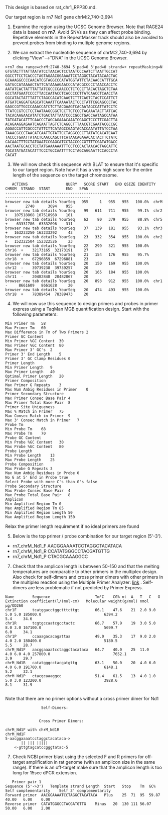 This design is based on rat_chr1_RPP30.md.

Our target region is rn7 Nd1 gene chrM:2,740-3,694 

1. Examine the region using the UCSC Genome Browser. Note that RAGE24 data is based on **rn7**. Avoid SNVs as they can affect probe binding. Repetitive elements in the RepeatMasker track should also be avoided to prevent probes from binding to multiple genome regions. 
   
2. We can extract the nucleotide sequence of chrM:2,740-3,694 by clicking "View"-->"DNA" in the UCSC Genome Browser. 

```
>rn7_dna range=chrM:2740-3694 5'pad=0 3'pad=0 strand=+ repeatMasking=N
GTGTACTTTATTAATATCCTAACACTCCTAATCCCAATCTTAATTGCCAT
GGCCTTCCTCACCCTAGTAGAACGGAAAATCCTAGGCTACATACAACTAC
GCAAAGGCCCCAACATCGTAGGCCCATATGGTATTCTACAACCATTTGCA
GATGCCATAAAACTATTCATAAAAGAACCCATACGCCCCCTAACCACCTC
AATATCACTATTTATTATCGCCCCAACCCTCTCCCTTACACTAGCTCTAA
GCCTATGAATCCCCTTACCAATACCTCACCCCCTTATCAACCTCAACCTA
GGCATACTATTTATTCTAGCCACATCAAGTCTTTCAGTCTACTCCATTCT
ATGATCAGGATGAGCATCAAATTCAAAATACTCCCTATTCGGAGCCCTAC
GAGCCGTTGCCCAAACCATCTCTTACGAAGTCACAATAGCCATTATCCTC
TTATCCGTCCTCCTAATAAGCGGCTCCTTCTCCCTACAAATACTTATCAC
TACACAAGAACATATCTGACTATTAATCCCCGCCTGACCAATAGCCATAA
TATGATACATTTCAACCCTAGCAGAAACAAATCGAGCTCCCTTCGACTTA
ACAGAAGGAGAATCAGAATTAGTCTCAGGCTTTAACGTCGAATACGCCGC
AGGACCATTCGCCCTATTCTTCATAGCCGAGTACACCAATATTATCCTAA
TAAACGCCCTAACATCAATTGTATTCCTAGGCCCCTTATATCACATCAAT
TACCCTGAATTATACTCAACCAGCTTCATAACAGAAACACTACTTCTATC
CACAACTTTCCTATGAATCCGAGCATCCTACCCCCGTTTTCGATATGACC
AACTAATGCACCTCCTATGAAAAAATTTCCTCCCACTAACACTAGCATTC
TGCATATGATACATTTCCCTGCCAATTTTCCTAGCAGGAATTCCACCCTA
CACAT
```

3. We will now check this sequence with BLAT to ensure that it's specific to our target region. Note how it has a very high score for the entire length of the sequence on the target chromosome. 

```
   ACTIONS                 QUERY   SCORE START   END QSIZE IDENTITY  CHROM  STRAND  START       END   SPAN
------------------------------------------------------------------------------------------------------------
browser new tab details YourSeq   955     1   955   955   100.0%  chrM   +        2740      3694    955
browser new tab details YourSeq    99   611   711   955    99.1%  chr2   +   107518868 107518968    101
browser new tab details YourSeq    62    80   379   955    88.8%  chr5   +    63331786  63332096    311
browser new tab details YourSeq    37   139   181   955    93.1%  chr3   +   163233250 163233292     43
browser new tab details YourSeq    23   332   354   955   100.0%  chr2   +   152322504 152322526     23
browser new tab details YourSeq    22   299   321   955   100.0%  chr16  +    32173165  32173191     27
browser new tab details YourSeq    21   154   176   955    95.7%  chr18  +    67296859  67296881     23
browser new tab details YourSeq    20   150   169   955   100.0%  chr12  -    39739238  39739257     20
browser new tab details YourSeq    20   165   184   955   100.0%  chr11  -    20482848  20482867     20
browser new tab details YourSeq    20   893   912   955   100.0%  chr1   -     8661609   8661628     20
browser new tab details YourSeq    20   474   493   955   100.0%  chr18  +    78389454  78389473     20
```

4. We will now use this sequence to design primers and probes in primer express using a TaqMan MGB quantification design. Start with the following parameters:

```
Min Primer Tm	58
Max Primer Tm	60
Max Difference in Tm of Two Primers	2
Primer GC Content	
Min Primer %GC Content	30
Max Primer %GC Content	80
Max Primer 3' GC's	2
Primer 3' End Length	5
Primer 3' GC Clamp Residues	0
Primer Length	
Min Primer Length	9
Max Primer Length	40
Optimal Primer Length	20
Primer Composition	
Max Primer G Repeats	3
Max Num Ambig Residues in Primer	0
Primer Secondary Structure	
Max Primer Consec Base Pair	4
Max Primer Total Base Pair	8
Primer Site Uniqueness	
Max % Match in Primer	75
Max Consec Match in Primer	9
Max 3' Consec Match in Primer	7
Probe Tm	
Min Probe Tm	68
Max Probe Tm	70
Probe GC Content	
Min Probe %GC Content	30
Max Probe %GC Content	80
Probe Length	
Min Probe Length	13
Max Probe Length	25
Probe Composition	
Max Probe G Repeats	3
Max Num Ambig Residues in Probe	0
No G at 5' End in Probe	true
Select Probe with more C's than G's	false
Probe Secondary Structure	
Max Probe Consec Base Pair	4
Max Probe Total Base Pair	8
Amplicon	
Min Amplified Region Tm	0
Max Amplified Region Tm	85
Min Amplified Region Length	50
Max Amplified Region Length	150
```

Relax the primer length requirement if no ideal primers are found
   
5. Below is the top primer / probe combination for our target region (5'-3').
   
- rn7_chrM_Nd1_F  AACGGAAAATCCTAGGCTACATACA
- rn7_chrM_Nd1_R  CCATATGGGCCTACGATGTTG
- rn7_chrM_Nd1_P  CTACGCAAAGGCC

7. 
    Check that the amplicon length is between 50-150 and that the melting temperatures are comparable to other primers in the multiplex design. Also check for self-dimers and cross primer dimers with other primers in the multiplex reaction using the Multiple Primer Analyzer: [link](https://www.thermofisher.com/us/en/home/brands/thermo-scientific/molecular-biology/molecular-biology-learning-center/molecular-biology-resource-library/thermo-scientific-web-tools/multiple-primer-analyzer.html) . Self-dimers are less problematic if not predicted by Primer Express. 
   
```
Name     	Sequence                 	Tm°C	CG%	nt	A	T	C	G	Extinction coefficient(l/(mol·cm)	Molecular weight(g/mol)	nmol	µg/OD260
chr1F    	tcatggacctggctttcttgt    	66.1	47.6	21	2.0	9.0	5.0	5.0	185000.0                         	6394.2                 	5.4 	34.6
chr1R    	tcgtgccaatcgcctactc      	66.7	57.9	19	3.0	5.0	8.0	3.0	167100.0                         	5699.7                 	6.0 	34.1
chr1P    	ccaaagacacagattaa        	49.0	35.3	17	9.0	2.0	4.0	2.0	180400.0                         	5180.5                 	5.5 	28.7
chrM_Nd1F	aacggaaaatcctaggctacataca	64.7	40.0	25	11.0	4.0	6.0	4.0	257800.0                         	7652.1                 	3.9 	29.7
chrM_Nd1R	catatgggcctacgatgttg     	63.1	50.0	20	4.0	6.0	4.0	6.0	191700.0                         	6148.1                 	5.2 	32.1
chrM_Nd1P	ctacgcaaaggcc            	51.4	61.5	13	4.0	1.0	5.0	3.0	123200.0                         	3928.6                 	8.1 	31.9


```

Note that there are no primer options without a cross primer dimer for Nd1
```
                Self-Dimers:


               Cross Primer Dimers:

chrM_Nd1F with chrM_Nd1R
chrM_Nd1F
5-aacggaaaatcctaggctacataca->
       || ||| |||||       
    <-gttgtagcatccgggtatac-5
```

7. Check NCBI primer blast using the selected F and R primers for off-target amplification in rat genome (with an amplicon size in the same range). If there is an off-target make sure that the amplicon length is too long for 15sec dPCR extension.

```
   Primer pair 1
Sequence (5'->3')	Template strand	Length	Start	Stop	Tm	GC%	Self complementarity	Self 3' complementarity
Forward primer	AACGGAAAATCCTAGGCTACATACA	Plus	25	71	95	59.87	40.00	6.00	0.00
Reverse primer	CATATGGGCCTACGATGTTG	Minus	20	130	111	56.07	50.00	6.00	2.00 
```
   

